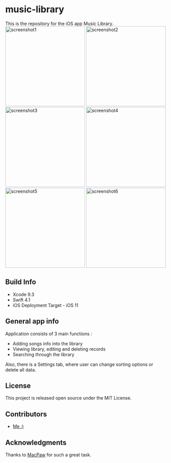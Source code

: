 # music-library
This is the repository for the iOS app Music Library. <br>
<img src="https://user-images.githubusercontent.com/31819391/39645648-bd0b7880-4fe1-11e8-8c2d-8a249fcb3588.png" alt="screenshot1" height="250px">
<img src="https://user-images.githubusercontent.com/31819391/39646628-bc6f3288-4fe4-11e8-8411-c18f1f2a1076.png" alt="screenshot2" height="250px">
<img src="https://user-images.githubusercontent.com/31819391/39646629-bc8ce18e-4fe4-11e8-9c5b-34dc3e96404c.png" alt="screenshot3" height="250px">
<img src="https://user-images.githubusercontent.com/31819391/39646626-bc33c374-4fe4-11e8-8050-40f4e668a18f.png" alt="screenshot4" height="250px">
<img src="https://user-images.githubusercontent.com/31819391/39646627-bc51ea66-4fe4-11e8-9c7d-0041e861dd29.png" alt="screenshot5" height="250px">
<img src="https://user-images.githubusercontent.com/31819391/39646624-bc11adb6-4fe4-11e8-886a-6424ab0b3c76.png" alt="screenshot6" height="250px">


## Build Info

- Xcode 9.3
- Swift 4.1
- iOS Deployment Target - iOS 11

## General app info

Application consists of 3 main functions :

- Adding songs info into the library
- Viewing library, editing and deleting records
- Searching through the library

Also, there is a Settings tab, where user can change sorting options or delete all data.

## License

This project is released open source under the MIT License.

## Contributors

- [Me :)](https://github.com/bohdanpodvirnyi)

## Acknowledgments

Thanks to [MacPaw](https://github.com/MacPaw) for such a great task.
